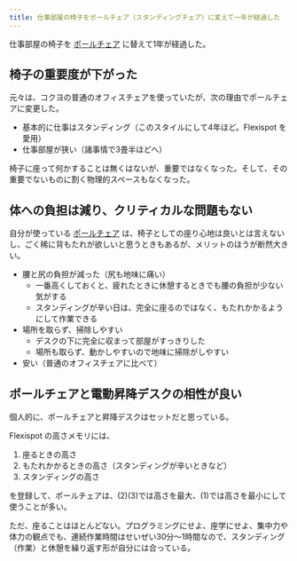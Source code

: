 ```yaml
---
title: 仕事部屋の椅子をポールチェア（スタンディングチェア）に変えて一年が経過した
---
```


仕事部屋の椅子を [ポールチェア](https://a.r10.to/hNca2B) に替えて1年が経過した。

## 椅子の重要度が下がった

元々は、コクヨの普通のオフィスチェアを使っていたが、次の理由でポールチェアに変更した。

* 基本的に仕事はスタンディング（このスタイルにして4年ほど。Flexispot を愛用）
* 仕事部屋が狭い（諸事情で3畳半ほどへ）

椅子に座って何かすることは無くはないが、重要ではなくなった。そして、その重要でないものに割く物理的スペースもなくなった。

## 体への負担は減り、クリティカルな問題もない

自分が使っている [ポールチェア](https://a.r10.to/hNca2B) は、椅子としての座り心地は良いとは言えないし、ごく稀に背もたれが欲しいと思うときもあるが、メリットのほうが断然大きい。

* 腰と尻の負担が減った（尻も地味に痛い）
  * 一番高くしておくと、疲れたときに休憩するときでも腰の負担が少ない気がする
  * スタンディングが辛い日は、完全に座るのではなく、もたれかかるようにして作業できる
* 場所を取らず、掃除しやすい
  * デスクの下に完全に収まって部屋がすっきりした
  * 場所も取らず、動かしやすいので地味に掃除がしやすい
* 安い（普通のオフィスチェアに比べて）

## ポールチェアと電動昇降デスクの相性が良い

個人的に、ポールチェアと昇降デスクはセットだと思っている。

Flexispot の高さメモリには、

1. 座るときの高さ
2. もたれかかるときの高さ（スタンディングが辛いときなど）
3. スタンディングの高さ

を登録して、ポールチェアは、(2)(3)では高さを最大、(1)では高さを最小にして使うことが多い。

ただ、座ることはほとんどない。プログラミングにせよ、座学にせよ、集中力や体力の観点でも、連続作業時間はせいぜい30分〜1時間なので、スタンディング（作業）と休憩を繰り返す形が自分には合っている。
